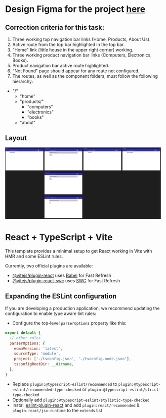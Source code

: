 # Design Figma for the project [here](https://www.figma.com/file/5cPiXC5sBQc4B4wIZKlI3i/Desafio-Rotas-React)

## Correction criteria for this task:

1) Three working top navigation bar links (Home, Products, About Us). 
2) Active route from the top bar highlighted in the top bar. 
3) "Home" link (little house in the upper right corner) working. 
4) Three working product navigation bar links (Computers, Electronics, Books). 
5) Product navigation bar active route highlighted. 
6) "Not Found" page should appear for any route not configured. 
7) The routes, as well as the component folders, must follow the following hierarchy: 
  - "/" 
    - "home" 
    - "products/" 
      - "computers" 
      - "electronics" 
      - "books" 
    - "about"

## Layout

![Figma](https://github.com/SofiaMFonseca/assets/blob/main/routes/figma-task-routes.png)

# React + TypeScript + Vite

This template provides a minimal setup to get React working in Vite with HMR and some ESLint rules.

Currently, two official plugins are available:

- [@vitejs/plugin-react](https://github.com/vitejs/vite-plugin-react/blob/main/packages/plugin-react/README.md) uses [Babel](https://babeljs.io/) for Fast Refresh
- [@vitejs/plugin-react-swc](https://github.com/vitejs/vite-plugin-react-swc) uses [SWC](https://swc.rs/) for Fast Refresh

## Expanding the ESLint configuration

If you are developing a production application, we recommend updating the configuration to enable type aware lint rules:

- Configure the top-level `parserOptions` property like this:

```js
export default {
  // other rules...
  parserOptions: {
    ecmaVersion: 'latest',
    sourceType: 'module',
    project: ['./tsconfig.json', './tsconfig.node.json'],
    tsconfigRootDir: __dirname,
  },
}
```

- Replace `plugin:@typescript-eslint/recommended` to `plugin:@typescript-eslint/recommended-type-checked` or `plugin:@typescript-eslint/strict-type-checked`
- Optionally add `plugin:@typescript-eslint/stylistic-type-checked`
- Install [eslint-plugin-react](https://github.com/jsx-eslint/eslint-plugin-react) and add `plugin:react/recommended` & `plugin:react/jsx-runtime` to the `extends` list

